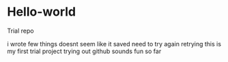 # Hello-world
Trial repo

i wrote few things
doesnt seem like it saved
need to try again
retrying
this is my first trial project
trying out github
sounds fun so far


